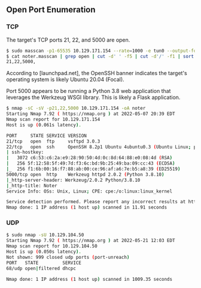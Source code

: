 ## Open Port Enumeration

### TCP

The target's TCP ports 21, 22, and 5000 are open.

```bash
$ sudo masscan -p1-65535 10.129.171.154 --rate=1000 -e tun0 --output-format grepable --output-filename noter.masscan                                  1 ⨯
$ cat noter.masscan | grep open | cut -d' ' -f5 | cut -d'/' -f1 | sort -u | tr '\n' ','
21,22,5000,
```

According to [launchpad.net], the OpenSSH banner indicates the target's operating system is likely Ubuntu 20.04 (Focal).

Port 5000 appears to be running a Python 3.8 web application that leverages the Werkzeug WSGI library. This is likely a Flask application.

```bash
$ nmap -sC -sV -p21,22,5000 10.129.171.154 -oA noter
Starting Nmap 7.92 ( https://nmap.org ) at 2022-05-07 20:39 EDT
Nmap scan report for 10.129.171.154
Host is up (0.061s latency).

PORT     STATE SERVICE VERSION
21/tcp   open  ftp     vsftpd 3.0.3
22/tcp   open  ssh     OpenSSH 8.2p1 Ubuntu 4ubuntu0.3 (Ubuntu Linux; protocol 2.0)
| ssh-hostkey:
|   3072 c6:53:c6:2a:e9:28:90:50:4d:0c:8d:64:88:e0:08:4d (RSA)
|   256 5f:12:58:5f:49:7d:f3:6c:bd:9b:25:49:ba:09:cc:43 (ECDSA)
|_  256 f1:6b:00:16:f7:88:ab:00:ce:96:af:a6:7e:b5:a8:39 (ED25519)
5000/tcp open  http    Werkzeug httpd 2.0.2 (Python 3.8.10)
|_http-server-header: Werkzeug/2.0.2 Python/3.8.10
|_http-title: Noter
Service Info: OSs: Unix, Linux; CPE: cpe:/o:linux:linux_kernel

Service detection performed. Please report any incorrect results at https://nmap.org/submit/ .
Nmap done: 1 IP address (1 host up) scanned in 11.91 seconds
```

### UDP

```bash
$ sudo nmap -sU 10.129.104.50
Starting Nmap 7.92 ( https://nmap.org ) at 2022-05-21 12:03 EDT
Nmap scan report for 10.129.104.50
Host is up (0.050s latency).
Not shown: 999 closed udp ports (port-unreach)
PORT   STATE         SERVICE
68/udp open|filtered dhcpc

Nmap done: 1 IP address (1 host up) scanned in 1009.35 seconds
```
